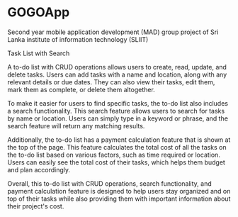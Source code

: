# GOGOApp
Second year mobile application development (MAD) group project of Sri Lanka institute of information technology (SLIIT)

Task List with Search



A to-do list with CRUD operations allows users to create, read, update, and delete tasks. Users can add tasks with a name and location, along with any relevant details or due dates. They can also view their tasks, edit them, mark them as complete, or delete them altogether.

To make it easier for users to find specific tasks, the to-do list also includes a search functionality. This search feature allows users to search for tasks by name or location. Users can simply type in a keyword or phrase, and the search feature will return any matching results.

Additionally, the to-do list has a payment calculation feature that is shown at the top of the page. This feature calculates the total cost of all the tasks on the to-do list based on various factors, such as time required or location. Users can easily see the total cost of their tasks, which helps them budget and plan accordingly.

Overall, this to-do list with CRUD operations, search functionality, and payment calculation feature is designed to help users stay organized and on top of their tasks while also providing them with important information about their project's cost.




